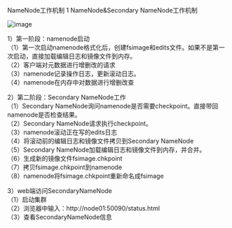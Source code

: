 NameNode工作机制
1 NameNode&Secondary NameNode工作机制

![image](https://github.com/mykubernetes/hadoop/blob/master/image/nn%E5%92%8Csnn.png)

1）第一阶段：namenode启动  
（1）第一次启动namenode格式化后，创建fsimage和edits文件。如果不是第一次启动，直接加载编辑日志和镜像文件到内存。  
（2）客户端对元数据进行增删改的请求  
（3）namenode记录操作日志，更新滚动日志。  
（4）namenode在内存中对数据进行增删改查  

2）第二阶段：Secondary NameNode工作  
	（1）Secondary NameNode询问namenode是否需要checkpoint。直接带回namenode是否检查结果。  
	（2）Secondary NameNode请求执行checkpoint。  
	（3）namenode滚动正在写的edits日志  
	（4）将滚动前的编辑日志和镜像文件拷贝到Secondary NameNode  
	（5）Secondary NameNode加载编辑日志和镜像文件到内存，并合并。  
	（6）生成新的镜像文件fsimage.chkpoint  
	（7）拷贝fsimage.chkpoint到namenode  
	（8）namenode将fsimage.chkpoint重新命名成fsimage  

3）web端访问SecondaryNameNode  
	（1）启动集群  
	（2）浏览器中输入：http://node01:50090/status.html  
	（3）查看SecondaryNameNode信息  
 

<!-- 4）chkpoint检查时间参数设置  
（1）通常情况下，SecondaryNameNode每隔一小时执行一次。  
    [hdfs-default.xml]  
  <property>  
    <name>dfs.namenode.checkpoint.period</name>  
    <value>3600</value>  
  </property>
 （2）一分钟检查一次操作次数，当操作次数达到1百万时，SecondaryNameNode执行一次。  
  <property>  
    <name>dfs.namenode.checkpoint.txns</name>  
    <value>1000000</value>  
  <description>操作动作次数</description>  
  </property>
  <property>  
    <name>dfs.namenode.checkpoint.check.period</name>  
    <value>60</value>  
  <description> 1分钟检查一次操作次数</description>  
  </property> -->
